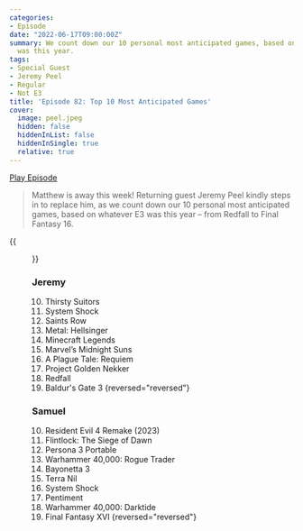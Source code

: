 ```yaml
---
categories:
- Episode
date: "2022-06-17T09:00:00Z"
summary: We count down our 10 personal most anticipated games, based on whatever E3
  was this year.
tags:
- Special Guest
- Jeremy Peel
- Regular
- Not E3
title: 'Episode 82: Top 10 Most Anticipated Games'
cover: 
  image: peel.jpeg
  hidden: false
  hiddenInList: false
  hiddenInSingle: true
  relative: true
---
```


[Play Episode](https://www.patreon.com/posts/episode-82-top-67874618)
> Matthew is away this week! Returning guest Jeremy Peel kindly steps in to replace him, as we count down our 10 personal most anticipated games, based on whatever E3 was this year – from Redfall to Final Fantasy 16.

{{<figure 
    src="peel.jpeg" 
    alt="Peel" >}}

### Jeremy

10. Thirsty Suitors
9. System Shock
8. Saints Row
7. Metal: Hellsinger
6. Minecraft Legends
5. Marvel’s Midnight Suns
4. A Plague Tale: Requiem
3. Project Golden Nekker
2. Redfall
1. Baldur's Gate 3
{reversed="reversed"}

### Samuel

10. Resident Evil 4 Remake (2023)
9. Flintlock: The Siege of Dawn
8. Persona 3 Portable
7. Warhammer 40,000: Rogue Trader
6. Bayonetta 3
5. Terra Nil
4. System Shock
3. Pentiment
2. Warhammer 40,000: Darktide
1. Final Fantasy XVI
{reversed="reversed"}


